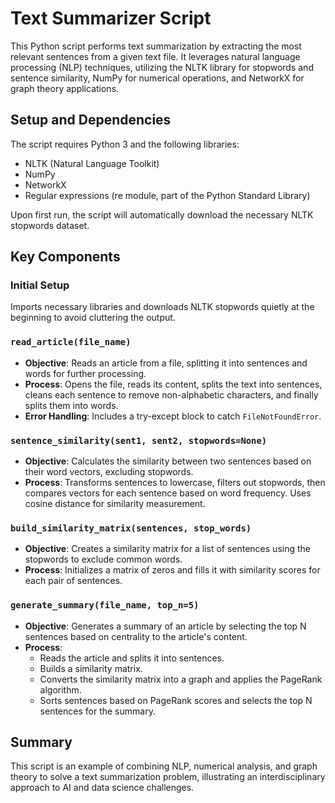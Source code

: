 # Text Summarizer Script

This Python script performs text summarization by extracting the most relevant sentences from a given text file. It leverages natural language processing (NLP) techniques, utilizing the NLTK library for stopwords and sentence similarity, NumPy for numerical operations, and NetworkX for graph theory applications.

## Setup and Dependencies

The script requires Python 3 and the following libraries:
- NLTK (Natural Language Toolkit)
- NumPy
- NetworkX
- Regular expressions (re module, part of the Python Standard Library)

Upon first run, the script will automatically download the necessary NLTK stopwords dataset.

## Key Components

### Initial Setup

Imports necessary libraries and downloads NLTK stopwords quietly at the beginning to avoid cluttering the output.

### `read_article(file_name)`

- **Objective**: Reads an article from a file, splitting it into sentences and words for further processing.
- **Process**: Opens the file, reads its content, splits the text into sentences, cleans each sentence to remove non-alphabetic characters, and finally splits them into words.
- **Error Handling**: Includes a try-except block to catch `FileNotFoundError`.

### `sentence_similarity(sent1, sent2, stopwords=None)`

- **Objective**: Calculates the similarity between two sentences based on their word vectors, excluding stopwords.
- **Process**: Transforms sentences to lowercase, filters out stopwords, then compares vectors for each sentence based on word frequency. Uses cosine distance for similarity measurement.

### `build_similarity_matrix(sentences, stop_words)`

- **Objective**: Creates a similarity matrix for a list of sentences using the stopwords to exclude common words.
- **Process**: Initializes a matrix of zeros and fills it with similarity scores for each pair of sentences.

### `generate_summary(file_name, top_n=5)`

- **Objective**: Generates a summary of an article by selecting the top N sentences based on centrality to the article's content.
- **Process**:
    - Reads the article and splits it into sentences.
    - Builds a similarity matrix.
    - Converts the similarity matrix into a graph and applies the PageRank algorithm.
    - Sorts sentences based on PageRank scores and selects the top N sentences for the summary.

## Summary

This script is an example of combining NLP, numerical analysis, and graph theory to solve a text summarization problem, illustrating an interdisciplinary approach to AI and data science challenges.